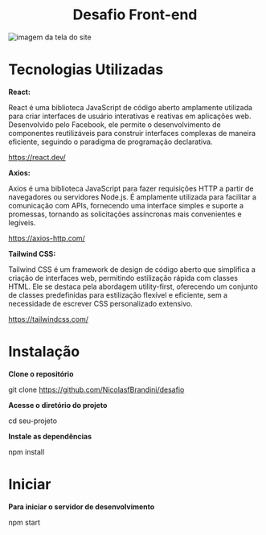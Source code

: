 <h1 align="center"> Desafio Front-end </h1>



![imagem da tela do site](https://github.com/NicolasfBrandini/desafio/assets/128758433/3f3d52ff-e1b0-484d-904b-d20a443a8f80)


<h1>Tecnologias Utilizadas</h1>

<strong>React:</strong>

React é uma biblioteca JavaScript de código aberto amplamente utilizada para criar interfaces de usuário interativas e reativas em aplicações web. Desenvolvido pelo Facebook, ele permite o desenvolvimento de componentes reutilizáveis para construir interfaces complexas de maneira eficiente, seguindo o paradigma de programação declarativa.

https://react.dev/

<strong>Axios:</strong>

Axios é uma biblioteca JavaScript para fazer requisições HTTP a partir de navegadores ou servidores Node.js. É amplamente utilizada para facilitar a comunicação com APIs, fornecendo uma interface simples e suporte a promessas, tornando as solicitações assíncronas mais convenientes e legíveis.

https://axios-http.com/

<strong> Tailwind CSS:</strong>

Tailwind CSS é um framework de design de código aberto que simplifica a criação de interfaces web, permitindo estilização rápida com classes HTML. Ele se destaca pela abordagem utility-first, oferecendo um conjunto de classes predefinidas para estilização flexível e eficiente, sem a necessidade de escrever CSS personalizado extensivo.

https://tailwindcss.com/

<h1>Instalação</h1>

<strong>Clone o repositório</strong>

git clone https://github.com/NicolasfBrandini/desafio

<strong>Acesse o diretório do projeto</strong>

cd seu-projeto

<strong>Instale as dependências</strong>

npm install

<h1>Iniciar</h1>

<strong>Para iniciar o servidor de desenvolvimento</strong>

npm start
